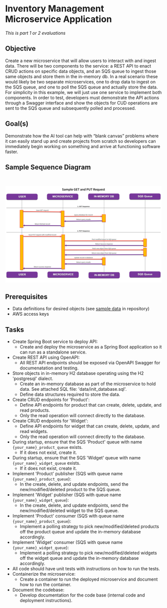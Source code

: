 # Inventory Management Microservice Application

_This is part 1 or 2 evaluations_

## Objective
Create a new microservice that will allow users to interact with and ingest data. There will be two components to the service: a REST API to enact CRUD actions on specific data objects, and an SQS queue to ingest those same objects and store them in the in-memory db. In a real scenario these would likely be two separate microservices, one to drop data to ingest on the SQS queue, and one to poll the SQS queue and actually store the data. For simplicity in this example, we will just use one service to implement both components. In order to test, developers must demonstrate the API actions through a Swagger interface and show the objects for CUD operations are sent to the SQS queue and subsequently polled and processed.

## Goal(s)
Demonstrate how the AI tool can help with “blank canvas” problems where it can easily stand up and create projects from scratch so developers can immediately begin working on something and arrive at functioning software faster.

## Sample Sequence Diagram
<br/>
<div>
<p>
<img src="./dev-notes/swimlanes.png" alt="Sample GET and PUT Sequences Described" >
</p>
</div>

## Prerequisites
- Data definitions for desired objects (see [sample data](/sample-data/) in repository)
- AWS access keys

## Tasks
- Create Spring Boot service to deploy API:
  - Create and deploy the microservice as a Spring Boot application so it can run as a standalone service.
- Create REST API using OpenAPI: 
  - All REST API endpoints should be exposed via OpenAPI Swagger for documenatation and testing.
- Store objects in in-memory H2 database operating using the H2 'postgresql' dialect.
  - Create an in-memory database as part of the microservice to hold data. See attached SQL file: 'data/init_database.sql'.
  - Define data structures required to store the data.
- Create CRUD endpoints for 'Product':
  - Define API endpoints for product that can create, delete, update, and read products. 
  - Only the read operation will connect directly to the database.
- Create CRUD endpoints for 'Widget':
  - Define API endpoints for widget that can create, delete, update, and read widgets. 
  - Only the read operation will connect directly to the database.
- During startup, ensure that the SQS 'Product' queue with name `{your_name}_product_queue` exists.
  - If it does not exist, create it.
- During startup, ensure that the SQS 'Widget' queue with name `{your_name}_widget_queue` exists.
  - If it does not exist, create it.
- Implement 'Product' publisher (SQS with queue name `{your_name}_product_queue`):
  - In the create, delete, and update endpoints, send the new/modified/deleted product to the SQS queue.
- Implement 'Widget' publisher (SQS with queue name `{your_name}_widget_queue`):
  - In the create, delete, and update endpoints, send the new/modified/deleted widget to the SQS queue.
- Implement 'Product' consumer (SQS with queue name `{your_name}_product_queue`):
  - Implement a polling strategy to pick new/modified/deleted products off the product queue and update the in-memory database accordingly.
- Implement 'Widget' consumer (SQS with queue name `{your_name}_widget_queue`):
  - Implement a polling strategy to pick new/modified/deleted widgets off the widget queue and update the in-memory database accordingly.
- All code should have unit tests with instructions on how to run the tests.
- Containerize the microservice:
  - Create a container to run the deployed microservice and document how to run the container.
- Document the codebase:
  - Develop documentation for the code base (internal code and deployment instructions).
